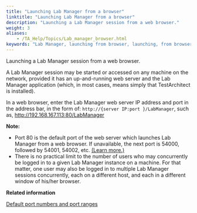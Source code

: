 ```yaml
--- 
title: "Launching Lab Manager from a browser"
linktitle: "Launching Lab Manager from a browser"
description: "Launching a Lab Manager session from a web browser."
weight: 3
aliases: 
    - /TA_Help/Topics/Lab_manager_browser.html
keywords: "Lab Manager, launching from browser, launching, from browser"
---
```


Launching a Lab Manager session from a web browser.

A Lab Manager session may be started or accessed on any machine on the network, provided it has an up-and-running web server and the Lab Manager application \(which, in most cases, means simply that TestArchitect is installed\).

In a web browser, enter the Lab Manager web server IP address and port in the address bar, in the form of: `http://{server IP:port }/LabManager`, such as, http://192.168.167.113:80/LabManager

**Note:**

-   Port 80 is the default port of the web server which launches Lab Manager from a web browser. If unavailable, the next port is 54000, followed by 54001, 54002, etc. [\(Learn more.\)](/TA_Administration/Topics/adm_port_number_port_ranges.html#row.LM)
-   There is no practical limit to the number of users who may concurrently be logged in to a given Lab Manager instance on a machine. For that matter, one user may also be logged in to multiple Lab Manager sessions concurrently, each on a different host, and each in a different window of his/her browser.



**Related information**  


[Default port numbers and port ranges](/TA_Administration/Topics/adm_port_number_port_ranges.html)

